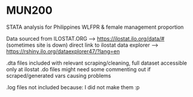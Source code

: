 # MUN200
STATA analysis for Philippines WLFPR & female management proportion

Data sourced from ILOSTAT.ORG --> https://ilostat.ilo.org/data/# (sometimes site is down)
direct link to ilostat data explorer --> https://rshiny.ilo.org/dataexplorer47/?lang=en

.dta files included with relevant scraping/cleaning, full dataset accessible only at ilostat
.do files might need some commenting out if scraped/generated vars causing problems

.log files not included because: I did not make them :p

